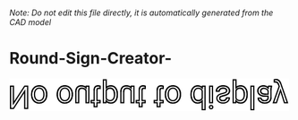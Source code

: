 ###### Note: Do not edit this file directly, it is automatically generated from the CAD model

# Round-Sign-Creator-

![](/project.svg)



 

